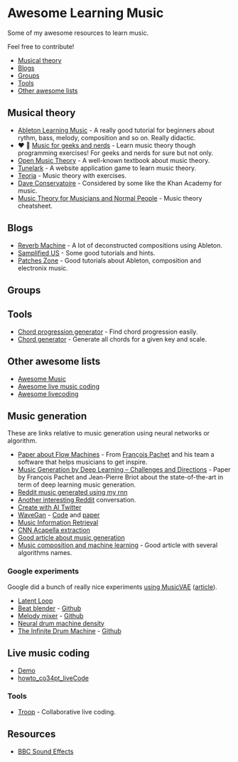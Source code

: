 # Awesome Learning Music

Some of my awesome resources to learn music.

Feel free to contribute!

- [Musical theory](#musical-theory)
- [Blogs](#blogs)
- [Groups](#groups)
- [Tools](#tools)
- [Other awesome lists](#other-awesome-lists)

## Musical theory

- [Ableton Learning Music](https://learningmusic.ableton.com/) - A really good tutorial for beginners about rythm, bass,
  melody, composition and so on. Really didactic.
- ❤️ 📖 [Music for geeks and nerds](https://pedrokroger.net/mfgan/) - Learn music theory though programming exercises!
  For geeks and nerds for sure but not only.
- [Open Music Theory](http://openmusictheory.com/) - A well-known textbook about music theory.
- [Tunelark](https://www.tunelark.com/) - A website application game to learn music theory.
- [Teoria](http://teoria.com/) - Music theory with exercises.
- [Dave Conservatoire](http://www.daveconservatoire.org/) - Considered by some like the Khan Academy for music.
- [Music Theory for Musicians and Normal People](http://tobyrush.com/theorypages/index.html) - Music theory cheatsheet.

## Blogs

- [Reverb Machine](https://www.reverbmachine.com/articles/) - A lot of deconstructed compositions using Ableton.
- [Samplified US](https://samplified.us/blogs/tutorials-and-free-downloads) - Some good tutorials and hints.
- [Patches Zone](https://patches.zone/) - Good tutorials about Ableton, composition and electronix music.

## Groups

## Tools

- [Chord progression generator](https://chordch.art/) - Find chord progression easily.
- [Chord generator](https://www.pkmurphy.com.au/chordgenerator/) - Generate all chords for a given key and scale.

## Other awesome lists

- [Awesome Music](https://github.com/ciconia/awesome-music)
- [Awesome live music coding](https://github.com/pjagielski/awesome-live-coding-music)
- [Awesome livecoding](https://github.com/toplap/awesome-livecoding/blob/master/README.md)

## Music generation

These are links relative to music generation using neural networks or algorithm.

- [Paper about Flow Machines](https://www.csl.sony.fr/downloads/papers/2015/ghedini-15b.pdf) - From [François
  Pachet](https://www.francoispachet.fr/phdphd_committees-html/) and his team a software that helps musicians to get
  inspire.
- [Music Generation by Deep Learning – Challenges and Directions](https://arxiv.org/pdf/1712.04371.pdf) - Paper by
  François Pachet and Jean-Pierre Briot about the state-of-the-art in term of deep learning music generation.
- [Reddit music generated using my
  rnn](https://www.reddit.com/r/MachineLearning/comments/6476kj/projectmusic_generated_using_my_rnn_some_bach/)
- [Another interesting
  Reddit](https://www.reddit.com/r/MachineLearning/comments/3l6ia0/deephear_composing_and_harmonizing_music_with/)
  conversation.
- [Create with AI Twitter](https://twitter.com/createwithai)
- [WaveGan](https://chrisdonahue.github.io/wavegan/) - [Code](https://github.com/chrisdonahue/wavegan) and
  [paper](https://github.com/chrisdonahue/wavegan)
- [Music Information Retrieval](https://musicinformationretrieval.com/)
- [CNN Acapella extraction](http://madebyoll.in/posts/cnn_acapella_extraction/)
- [Good article about music
  generation](https://medium.com/artists-and-machine-intelligence/neural-nets-for-generating-music-f46dffac21c0)
- [Music composition and machine learning](https://sylvesterkaczmarek.com/blog/machine-learning-music-composition/) -
  Good article with several algorithms names.

### Google experiments

Google did a bunch of really nice experiments [using
MusicVAE](https://github.com/tensorflow/magenta/tree/master/magenta/models/music_vae)
([article](https://magenta.tensorflow.org/music-vae)).

- [Latent Loop](https://teampieshop.github.io/latent-loops/)
- [Beat blender](https://experiments.withgoogle.com/ai/beat-blender) -
  [Github](https://github.com/googlecreativelab/beat-blender)
- [Melody mixer](https://experiments.withgoogle.com/ai/melody-mixer/view/) -
  [Github](https://github.com/googlecreativelab/melody-mixer)
- [Neural drum machine density](https://codepen.io/teropa/pen/RMGxOQ)
- [The Infinite Drum Machine](https://experiments.withgoogle.com/ai/drum-machine) -
  [Github](https://github.com/googlecreativelab/aiexperiments-drum-machine)

## Live music coding

- [Demo](https://livestream.com/internetsociety/alt-ai/videos/124463976)
- [howto_co34pt_liveCode](https://theseanco.github.io/howto_co34pt_liveCode/)

### Tools

- [Troop](https://github.com/qirky/Troop) - Collaborative live coding.

## Resources

- [BBC Sound Effects](http://bbcsfx.acropolis.org.uk/)
